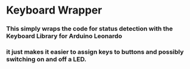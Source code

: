 # Keyboard Wrapper
### This simply wraps the code for status detection with the Keyboard Library for Arduino Leonardo
### it just makes it easier to assign keys to buttons and possibly switching on and off a LED.
